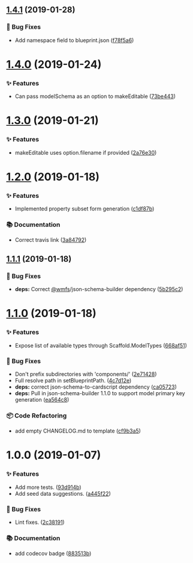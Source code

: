 ## [1.4.1](https://github.com/wmfs/tymly-scaffold/compare/v1.4.0...v1.4.1) (2019-01-28)


### 🐛 Bug Fixes

* Add namespace field to blueprint.json ([f78f5a6](https://github.com/wmfs/tymly-scaffold/commit/f78f5a6))

# [1.4.0](https://github.com/wmfs/tymly-scaffold/compare/v1.3.0...v1.4.0) (2019-01-24)


### ✨ Features

* Can pass modelSchema as an option to makeEditable ([73be443](https://github.com/wmfs/tymly-scaffold/commit/73be443))

# [1.3.0](https://github.com/wmfs/tymly-scaffold/compare/v1.2.0...v1.3.0) (2019-01-21)


### ✨ Features

* makeEditable uses option.filename if provided ([2a76e30](https://github.com/wmfs/tymly-scaffold/commit/2a76e30))

# [1.2.0](https://github.com/wmfs/tymly-scaffold/compare/v1.1.1...v1.2.0) (2019-01-18)


### ✨ Features

* Implemented property subset form generation ([c1df87b](https://github.com/wmfs/tymly-scaffold/commit/c1df87b))


### 📚 Documentation

* Correct travis link ([3a84792](https://github.com/wmfs/tymly-scaffold/commit/3a84792))

## [1.1.1](https://github.com/wmfs/tymly-scaffold/compare/v1.1.0...v1.1.1) (2019-01-18)


### 🐛 Bug Fixes

* **deps:** Correct [@wmfs](https://github.com/wmfs)/json-schema-builder dependency ([5b295c2](https://github.com/wmfs/tymly-scaffold/commit/5b295c2))

# [1.1.0](https://github.com/wmfs/tymly-scaffold/compare/v1.0.0...v1.1.0) (2019-01-18)


### ✨ Features

* Expose list of available types through Scaffold.ModelTypes ([668af51](https://github.com/wmfs/tymly-scaffold/commit/668af51))


### 🐛 Bug Fixes

* Don't prefix subdirectories with 'components/' ([2e71428](https://github.com/wmfs/tymly-scaffold/commit/2e71428))
* Full resolve path in setBlueprintPath. ([4c7d12e](https://github.com/wmfs/tymly-scaffold/commit/4c7d12e))
* **deps:** correct json-schema-to-cardscript dependency ([ca05723](https://github.com/wmfs/tymly-scaffold/commit/ca05723))
* **deps:** Pull in json-schema-builder 1.1.0 to support model primary key generation ([ea564c8](https://github.com/wmfs/tymly-scaffold/commit/ea564c8))


### 📦 Code Refactoring

* add empty CHANGELOG.md to template ([cf9b3a5](https://github.com/wmfs/tymly-scaffold/commit/cf9b3a5))

# 1.0.0 (2019-01-07)


### ✨ Features

* Add more tests. ([93d914b](https://github.com/wmfs/tymly-scaffold/commit/93d914b))
* Add seed data suggestions. ([a445f22](https://github.com/wmfs/tymly-scaffold/commit/a445f22))


### 🐛 Bug Fixes

* Lint fixes. ([2c38191](https://github.com/wmfs/tymly-scaffold/commit/2c38191))


### 📚 Documentation

* add codecov badge ([883513b](https://github.com/wmfs/tymly-scaffold/commit/883513b))
